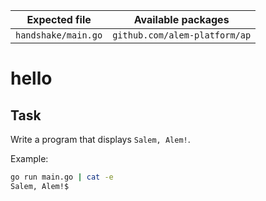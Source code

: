 | Expected file       | Available packages            |
| ------------------- | ----------------------------- |
| `handshake/main.go` | `github.com/alem-platform/ap` |

# hello

## Task

Write a program that displays `Salem, Alem!`.

Example:

```sh
go run main.go | cat -e
Salem, Alem!$
```
